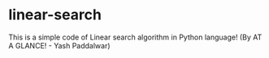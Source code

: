# linear-search

This is a simple code of Linear search algorithm in Python language! (By AT A GLANCE! - Yash Paddalwar)
